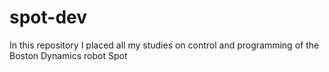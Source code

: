 # spot-dev
In this repository I placed all my studies on control and programming of the Boston Dynamics robot Spot
